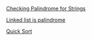 
[Checking Palindrome for Strings](./palindrome_strings.cs)

[Linked list is palindrome](./linked_list_is_palindrome.cs)

[Quick Sort](./quick_sort.cs)
